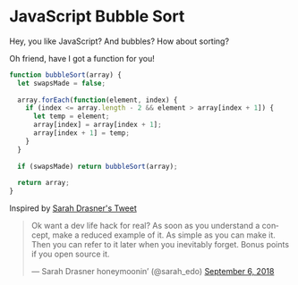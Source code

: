 # JavaScript Bubble Sort
Hey, you like JavaScript? And bubbles? How about sorting?

Oh friend, have I got a function for you!

```javascript
function bubbleSort(array) {
  let swapsMade = false;
  
  array.forEach(function(element, index) {
    if (index <= array.length - 2 && element > array[index + 1]) {
      let temp = element;
      array[index] = array[index + 1];
      array[index + 1] = temp;
    }
  }
  
  if (swapsMade) return bubbleSort(array);
  
  return array;
}
```

Inspired by [Sarah Drasner's Tweet](https://twitter.com/sarah_edo/status/1037774093875965952)
<blockquote class="twitter-tweet" data-lang="en"><p lang="en" dir="ltr">Ok want a dev life hack for real? As soon as you understand a concept, make a reduced example of it. As simple as you can make it. Then you can refer to it later when you inevitably forget. Bonus points if you open source it.</p>&mdash; Sarah Drasner honeymoonin’ (@sarah_edo) <a href="https://twitter.com/sarah_edo/status/1037774093875965952?ref_src=twsrc%5Etfw">September 6, 2018</a></blockquote>
<script async src="https://platform.twitter.com/widgets.js" charset="utf-8"></script>
